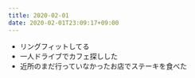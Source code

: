 ```yaml
---
title: 2020-02-01
date: 2020-02-01T23:09:17+09:00
---
```


- リングフィットしてる
- 一人ドライブでカフェ探しした
- 近所のまだ行っていなかったお店でステーキを食べた
